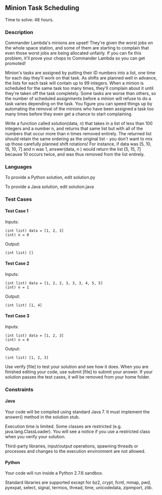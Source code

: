 ## Minion Task Scheduling

Time to solve: 48 hours.

### Description

Commander Lambda's minions are upset! They're given the worst jobs on the whole space station, and some of them are starting to complain that even those worst jobs are being allocated unfairly. If you can fix this problem, it'll prove your chops to Commander Lambda so you can get promoted!

Minion's tasks are assigned by putting their ID numbers into a list, one time for each day they'll work on that task. As shifts are planned well in advance, the lists for each task will contain up to 99 integers. When a minion is scheduled for the same task too many times, they'll complain about it until they're taken off the task completely. Some tasks are worse than others, so the number of scheduled assignments before a minion will refuse to do a task varies depending on the task. You figure you can speed things up by automating the removal of the minions who have been assigned a task too many times before they even get a chance to start complaining.

Write a function called solution(data, n) that takes in a list of less than 100 integers and a number n, and returns that same list but with all of the numbers that occur more than n times removed entirely. The returned list should retain the same ordering as the original list - you don't want to mix up those carefully planned shift rotations! For instance, if data was [5, 10, 15, 10, 7] and n was 1, answer(data, n ) would return the list [5, 15, 7] because 10 occurs twice, and was thus removed from the list entirely.

### Languages

To provide a Python solution, edit solution.py

To provide a Java solution, edit solution.java

### Test Cases

#### Test Case 1

Inputs:
```
(int list) data = [1, 2, 3]
(int) n = 0
```
Output:
```
(int list) []
```

#### Test Case 2

Inputs:
```
(int list) data = [1, 2, 2, 3, 3, 3, 4, 5, 5]
(int) n = 1
```
Output:
```
(int list) [1, 4]
```

#### Test Case 3

Inputs:
```
(int list) data = [1, 2, 3]
(int) n = 6
```
Output:
```
(int list) [1, 2, 3]
```
Use verify [file] to test your solution and see how it does. When you are finished editing your code, use submit [file] to submit your answer. If your solution passes the test cases, it will be removed from your home folder.

### Constraints

#### Java

Your code will be compiled using standard Java 7. It must implement the answer() method in the solution stub.

Execution time is limited. Some classes are restricted (e.g. java.lang.ClassLoader). You will see a notice if you use a restricted class when you verify your solution.

Third-party libraries, input/output operations, spawning threads or processes and changes to the execution environment are not allowed.

#### Python

Your code will run inside a Python 2.7.6 sandbox.

Standard libraries are supported except for bz2, crypt, fcntl, mmap, pwd, pyexpat, select, signal, termios, thread, time, unicodedata, zipimport, zlib.
